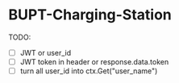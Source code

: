 # BUPT-Charging-Station

TODO:

- [ ] JWT or user_id
- [ ] JWT token in header or response.data.token
- [ ] turn all user_id into ctx.Get("user_name")
